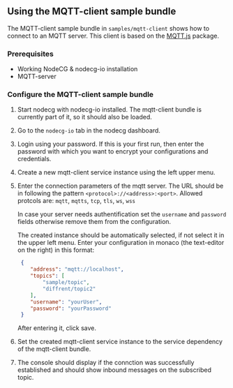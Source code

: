 ## Using the MQTT-client sample bundle

The MQTT-client sample bundle in `samples/mqtt-client` shows how to connect to an MQTT server. This client is based on the [MQTT.js](https://github.com/mqttjs/MQTT.js) package.

### Prerequisites

- Working NodeCG & nodecg-io installation
- MQTT-server

### Configure the MQTT-client sample bundle

1. Start nodecg with nodecg-io installed. The mqtt-client bundle is currently part of it, so it should also be loaded.

2. Go to the `nodecg-io` tab in the nodecg dashboard.

3. Login using your password. If this is your first run, then enter the password with which you want to encrypt your configurations and credentials.

4. Create a new mqtt-client service instance using the left upper menu.

5. Enter the connection parameters of the mqtt server. The URL should be in following the pattern `<protocol>://<address>:<port>`. Allowed protcols are: `mqtt`, `mqtts`, `tcp`, `tls`, `ws`, `wss`

    In case your server needs authentification set the `username` and `password` fields otherwise remove them from the configuration.

    The created instance should be automatically selected, if not select it in the upper left menu. Enter your configuration in monaco (the text-editor on the right) in this format:
    
    ```json
     {
        "address": "mqtt://localhost",
        "topics": [
            "sample/topic",
            "diffrent/topic2"
        ],
        "username": "yourUser",
        "password": "yourPassword"
     }
    ```

    After entering it, click save.

6. Set the created mqtt-client service instance to the service dependency of the mqtt-client bundle.

7. The console should display if the connction was successfully established and should show inbound messages on the subscribed topic.

